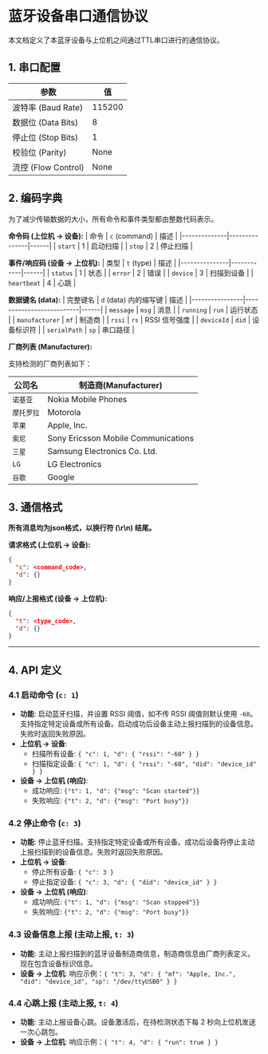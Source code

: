 # 蓝牙设备串口通信协议

本文档定义了本蓝牙设备与上位机之间通过TTL串口进行的通信协议。

## 1. 串口配置

| 参数               | 值     |
| ------------------ | ------ |
| 波特率 (Baud Rate) | 115200 |
| 数据位 (Data Bits) | 8      |
| 停止位 (Stop Bits) | 1      |
| 校验位 (Parity)    | None   |
| 流控 (Flow Control)  | None   |

## 2. 编码字典

为了减少传输数据的大小，所有命令和事件类型都由整数代码表示。

**命令码 (上位机 -> 设备):**
| 命令         | `c` (command) | 描述 |
|--------------|---------------|------|
| `start`      | 1             | 启动扫描 |
| `stop`       | 2             | 停止扫描 |

**事件/响应码 (设备 -> 上位机):**
| 类型          | `t` (type) | 描述 |
|---------------|------------|------|
| `status`      | 1          | 状态 |
| `error`       | 2          | 错误 |
| `device`      | 3          | 扫描到设备 |
| `heartbeat`   | 4          | 心跳 |

**数据键名 (data):**
| 完整键名       | `d` (data) 内的缩写键 | 描述 |
|----------------|--------------------------|------|
| `message`      | `msg`                    | 消息 |
| `running`      | `run`                    | 运行状态 |
| `manufacturer` | `mf`                     | 制造商 |
| `rssi`         | `rs`                     | RSSI 信号强度 |
| `deviceId`     | `did`                    | 设备标识符 |
| `serialPath`   | `sp`                     | 串口路径 |

**厂商列表 (Manufacturer):**

支持检测的厂商列表如下：

| 公司名       | 制造商(Manufacturer)                               |
|--------------|--------------------------------------|
| `诺基亚`     | Nokia Mobile Phones                  |
| `摩托罗拉`   | Motorola                             |
| `苹果`       | Apple, Inc.                          |
| `索尼`       | Sony Ericsson Mobile Communications  |
| `三星`       | Samsung Electronics Co. Ltd.         |
| `LG`         | LG Electronics                       |
| `谷歌`       | Google                               |

## 3. 通信格式

**所有消息均为json格式，以换行符 (\r\n) 结尾。**

**请求格式 (上位机 -> 设备):**
```json
{
  "c": <command_code>,
  "d": {}
}
```

**响应/上报格式 (设备 -> 上位机):**
```json
{
  "t": <type_code>,
  "d": {}
}
```

---

## 4. API 定义

### 4.1 启动命令 (`c: 1`)

*   **功能**: 启动蓝牙扫描，并设置 RSSI 阈值，如不传 RSSI 阈值则默认使用 `-60`。支持指定特定设备或所有设备。启动成功后设备主动上报扫描到的设备信息。失败时返回失败原因。
*   **上位机 -> 设备**:
    *   扫描所有设备: `{ "c": 1, "d": { "rssi": "-60" } }`
    *   扫描指定设备: `{ "c": 1, "d": { "rssi": "-60", "did": "device_id" } }`
*   **设备 -> 上位机 (响应)**:
    *   成功响应: `{"t": 1, "d": {"msg": "Scan started"}}`
    *   失败响应: `{"t": 2, "d": {"msg": "Port busy"}}`

### 4.2 停止命令 (`c: 3`)

*   **功能**: 停止蓝牙扫描。支持指定特定设备或所有设备。成功后设备将停止主动上报扫描到的设备信息。失败时返回失败原因。
*   **上位机 -> 设备**:
    *   停止所有设备: `{ "c": 3 }`
    *   停止指定设备: `{ "c": 3, "d": { "did": "device_id" } }`
*   **设备 -> 上位机 (响应)**:
    *   成功响应: `{"t": 1, "d": {"msg": "Scan stopped"}}`
    *   失败响应: `{"t": 2, "d": {"msg": "Port busy"}}`

### 4.3 设备信息上报 (主动上报, `t: 3`)

*   **功能**: 主动上报扫描到的蓝牙设备制造商信息，制造商信息由厂商列表定义。现在包含设备标识信息。
*   **设备 -> 上位机**:
    响应示例：`{ "t": 3, "d": { "mf": "Apple, Inc.", "did": "device_id", "sp": "/dev/ttyUSB0" } }`

### 4.4 心跳上报 (主动上报, `t: 4`)

*   **功能**: 主动上报设备心跳。设备激活后，在待检测状态下每 2 秒向上位机发送一次心跳包。
*   **设备 -> 上位机**:
    响应示例：`{ "t": 4, "d": { "run": true } }`
